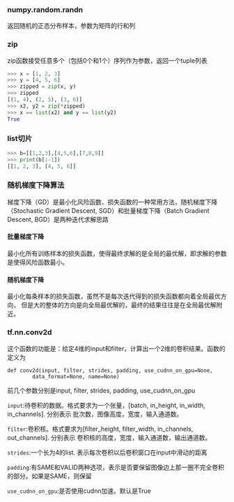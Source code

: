 ### numpy.random.randn
返回随机的正态分布样本，参数为矩阵的行和列

### zip
zip函数接受任意多个（包括0个和1个）序列作为参数，返回一个tuple列表

```python
>>> x = [1, 2, 3]
>>> y = [4, 5, 6]
>>> zipped = zip(x, y)
>>> zipped
[(1, 4), (2, 5), (3, 6)]
>>> x2, y2 = zip(*zipped)
>>> x == list(x2) and y == list(y2)
True
```

### list切片
```python
>>> b=[[1,2,3],[4,5,6],[7,8,9]]
>>> print(b[:-1])
[[1, 2, 3], [4, 5, 6]]
```


### 随机梯度下降算法
梯度下降（GD）是最小化风险函数、损失函数的一种常用方法，随机梯度下降（Stochastic Gradient Descent, SGD）和批量梯度下降（Batch Gradient Descent, BGD）是两种迭代求解思路

#### 批量梯度下降
最小化所有训练样本的损失函数，使得最终求解的是全局的最优解，即求解的参数是使得风险函数最小。

#### 随机梯度下降
最小化每条样本的损失函数，虽然不是每次迭代得到的损失函数都向着全局最优方向， 但是大的整体的方向是向全局最优解的，最终的结果往往是在全局最优解附近。

### tf.nn.conv2d

这个函数的功能是：给定4维的input和filter，计算出一个2维的卷积结果。函数的定义为
```
def conv2d(input, filter, strides, padding, use_cudnn_on_gpu=None,
        data_format=None, name=None)
```
前几个参数分别是input, filter, strides, padding, use_cudnn_on_gpu

`input`:待卷积的数据。格式要求为一个张量，[batch, in_height, in_width, in_channels]. 分别表示 批次数，图像高度，宽度，输入通道数。

`filter`:卷积核。格式要求为[filter_height, filter_width, in_channels, out_channels]. 分别表示 卷积核的高度，宽度，输入通道数，输出通道数。

`strides`:一个长为4的list. 表示每次卷积以后卷积窗口在input中滑动的距离

`padding`:有SAME和VALID两种选项，表示是否要保留图像边上那一圈不完全卷积的部分。如果是SAME，则保留

`use_cudnn_on_gpu`:是否使用cudnn加速。默认是True
